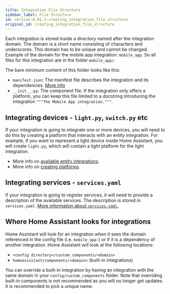 ```yaml
---
title: Integration File Structure
sidebar_label: File Structure
id: version-0.91.2-creating_integration_file_structure
original_id: creating_integration_file_structure
---
```


Each integration is stored inside a directory named after the integration domain. The domain is a short name consisting of characters and underscores. This domain has to be unique and cannot be changed. Example of the domain for the mobile app integration: `mobile_app`. So all files for this integration are in the folder `mobile_app/`.

The bare minimum content of this folder looks like this:

 - `manifest.json`: The manifest file describes the integration and its dependencies. [More info](creating_integration_manifest.md)
 - `__init__.py`: The component file. If the integration only offers a platform, you can keep this file limited to a docstring introducing the integration `"""The Mobile App integration."""`.

## Integrating devices - `light.py`, `switch.py` etc

If your integration is going to integrate one or more devices, you will need to do this by creating a platform that interacts with an entity integration. For example, if you want to represent a light device inside Home Assistant, you will create `light.py`, which will contain a light platform for the light integration.

- More info on [available entity integrations](entity_index.md).
- More info on [creating platforms](creating_platform_index.md).

## Integrating services - `services.yaml`

If your integration is going to register services, it will need to provide a description of the available services. The description is stored in `services.yaml`. [More information about `services.yaml`.](dev_101_services.md)

## Where Home Assistant looks for integrations

Home Assistant will look for an integration when it sees the domain referenced in the config file (i.e. `mobile_app:`) or if it is a dependency of another integration. Home Assistant will look at the following locations:

 * `<config directory>/custom_components/<domain>`
 * `homeassistant/components/<domain>` (built-in integrations)

You can override a built-in integration by having an integration with the same domain in your `config/custom_components` folder. Note that overriding built-in components is not recommended as you will no longer get updates. It is recommended to pick a unique name.
